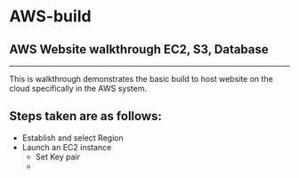 # AWS-build
## AWS Website walkthrough EC2, S3, Database
---

This is walkthrough demonstrates the basic build to host website on the cloud specifically in the AWS system.
## Steps taken are as follows:
- Establish and select Region
- Launch an EC2 instance
  - Set Key pair
  - 
